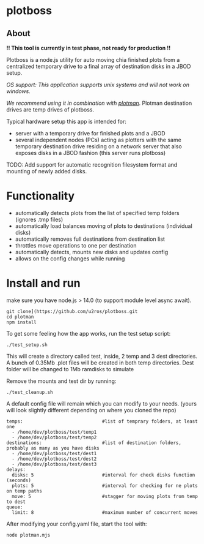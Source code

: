 # plotboss

## About

**!! This tool is currently in test phase, not ready for production !!**

Plotboss is a node.js utility for auto moving chia finished plots from a centralized temporary drive  to a final array of destination disks in a JBOD setup.

*OS support: This application supports unix systems and will not work on windows.*

*We recommend using it in combination with [plotman](https://github.com/ericaltendorf/plotman)*. Plotman destination drives are temp drives of plotboss.

Typical hardware setup this app is intended for:
- server with a temporary drive for finished plots and a JBOD
- several independent nodes (PCs) acting as plotters with the same temporary destination drive residing on a network server that also exposes disks in a JBOD fashion (this server runs plotboss)

TODO: Add support for automatic recognition filesystem format and mounting of newly added disks.

# Functionality

- automatically detects plots from the list of specified temp folders (ignores .tmp files)
- automatically load balances moving of plots to destinations (individual disks)
- automatically removes full destinations from destination list
- throttles move operations to one per destination
- automatically detects, mounts new disks and updates config
- allows on the config changes while running
# Install and run

make sure you have node.js > 14.0 (to support module level async await).

```
git clone](https://github.com/u2ros/plotboss.git
cd plotman
npm install
```

To get some feeling how the app works, run the test setup script:

`./test_setup.sh`

This will create a directory called test, inside, 2 temp and 3 dest directories. A bunch of 0.35Mb .plot files will be created in both temp directories. Dest folder will be changed to 1Mb ramdisks to simulate

Remove the mounts and test dir by running:

`./test_cleanup.sh`

A default config file will remain which you can modify to your needs. (yours will look slightly different depending on where you cloned the repo)

```
temps:                             #list of temprary folders, at least one
  - /home/dev/plotboss/test/temp1
  - /home/dev/plotboss/test/temp2
destinations:                      #list of destination folders, probably as many as you have disks
  - /home/dev/plotboss/test/dest1
  - /home/dev/plotboss/test/dest2
  - /home/dev/plotboss/test/dest3
delays:
  disks: 5                         #interval for check disks function (seconds)
  plots: 5                         #interval for checking for ne plots on temp paths
  move: 5                          #stagger for moving plots from temp to dest
queue:
  limit: 8                         #maximum number of concurrent moves
```

After modifying your config.yaml file, start the tool with:

`node plotman.mjs`